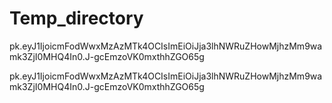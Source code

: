 # Temp_directory

pk.eyJ1IjoicmFodWwxMzAzMTk4OCIsImEiOiJja3lhNWRuZHowMjhzMm9wamk3ZjI0MHQ4In0.J-gcEmzoVK0mxthhZGO65g


pk.eyJ1IjoicmFodWwxMzAzMTk4OCIsImEiOiJja3lhNWRuZHowMjhzMm9wamk3ZjI0MHQ4In0.J-gcEmzoVK0mxthhZGO65g
